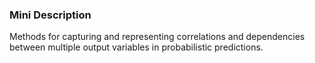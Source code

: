 ### Mini Description

Methods for capturing and representing correlations and dependencies between multiple output variables in probabilistic predictions.
